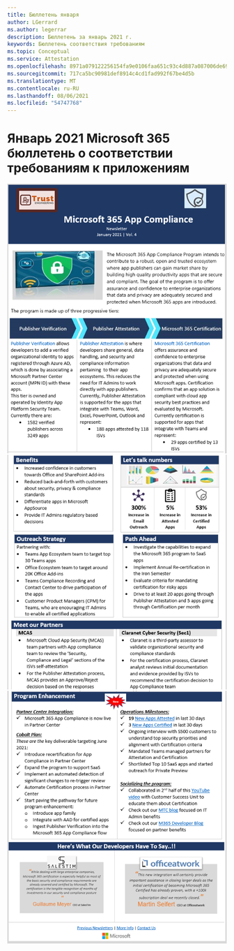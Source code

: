 ```yaml
---
title: Бюллетень января
author: LGerrard
ms.author: legerrar
description: Бюллетень за январь 2021 г.
keywords: Бюллетень соответствия требованиям
ms.topic: Conceptual
ms.service: Attestation
ms.openlocfilehash: 8971a079122256154fa9e0106faa651c93c4d887a087006de69cc832a9eb1439
ms.sourcegitcommit: 717ca5bc90981def8914c4cd1fad992f67be4d5b
ms.translationtype: MT
ms.contentlocale: ru-RU
ms.lasthandoff: 08/06/2021
ms.locfileid: "54747768"
---
```

# <a name="january-2021-microsoft-365-app-compliance-newsletter"></a>Январь 2021 Microsoft 365 бюллетень о соответствии требованиям к приложениям

![Alt text ](../media/Jan1.PNG)
 ![ Alt text ](../media/Jan2.PNG)
 ![ Alt text Alt text](../media/Jan3.PNG)
